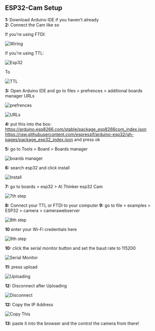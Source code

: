 
## ESP32-Cam Setup
**1:** Download Arduino IDE if you haven't already                  
**2:** Connect the Cam like so

If you're using FTDI:

![Wiring](file:///C:/Users/Araab/OneDrive/Pictures/Screenshots/Screenshot%202024-07-23%20191252.png)

If you're using TTL:

![Esp32](file:///C:/Users/Araab/OneDrive/Pictures/Screenshots/Screenshot%202024-07-23%20190541.png)

To

![TTL](file:///C:/Users/Araab/OneDrive/Pictures/Screenshots/Screenshot%202024-07-23%20190558.png)

**3:** Open Arduino IDE and go to files > prefrences > additional boards manager URLs

![prefrences](file:///C:/Users/Araab/OneDrive/Pictures/Screenshots/Screenshot%202024-07-23%20192352.png)

![URLs](file:///C:/Users/Araab/OneDrive/Pictures/Screenshots/Screenshot%202024-07-23%20192654.png)

**4:** put this into the box:
https://arduino.esp8266.com/stable/package_esp8266com_index.json
https://raw.githubusercontent.com/espressif/arduino-esp32/gh-pages/package_esp32_index.json
and press ok

**5:** go to Tools > Board > Boards manager

![boards manager](file:///C:/Users/Araab/OneDrive/Pictures/Screenshots/Screenshot%202024-07-23%20193100.png)

**6:** search esp32 and click install

![Install](file:///C:/Users/Araab/OneDrive/Pictures/Screenshots/Screenshot%202024-07-23%20193612.png)

**7:** go to boards > esp32 > AI Thinker esp32 Cam

![7th step](file:///C:/Users/Araab/OneDrive/Pictures/Screenshots/Screenshot%202024-07-23%20194040.png)

**8:** Connect your TTL or FTDI to your computer
**9:** go to file > examples > ESP32 > camera > camerawebserver

![8th step](file:///C:/Users/Araab/OneDrive/Pictures/Screenshots/Screenshot%202024-07-23%20194911.png)

**10** enter your Wi-Fi credentials here

![9th step](file:///C:/Users/Araab/OneDrive/Pictures/Screenshots/Screenshot%202024-07-23%20195329.png)

**10:** click the serial monitor button and set the baud rate to 115200

![Serial Monitor](file:///C:/Users/Araab/OneDrive/Pictures/Screenshots/Screenshot%202024-07-23%20203724.png)

**11:** press upload

![Uploading](file:///C:/Users/Araab/OneDrive/Pictures/Screenshots/Screenshot%202024-07-23%20203922.png)

**12:** Disconnect after Uploading

![Disconnect](file:///C:/Users/Araab/OneDrive/Pictures/Screenshots/Screenshot%202024-07-23%20191211.png)

**12:** Copy the IP Address

![Copy This](file:///C:/Users/Araab/OneDrive/Pictures/Screenshots/Screenshot%202024-07-23%20204555.png)

**13:** paste it into the browser and the control the camera from there!